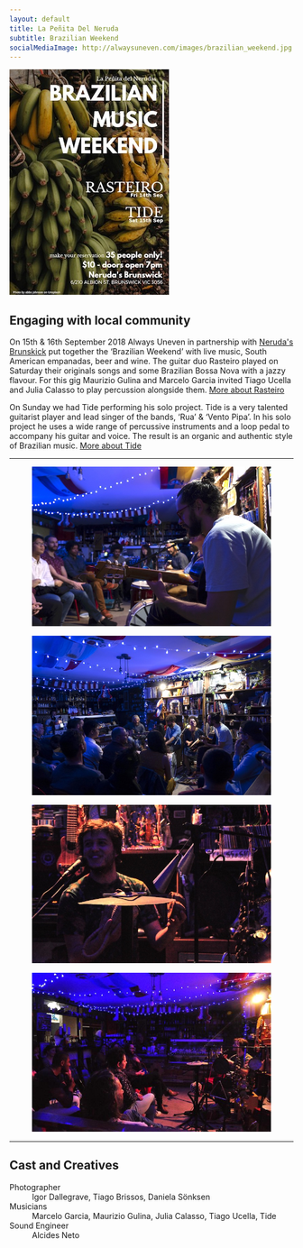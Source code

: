 ```yaml
---
layout: default
title: La Peñita Del Neruda
subtitle: Brazilian Weekend
socialMediaImage: http://alwaysuneven.com/images/brazilian_weekend.jpg
---
```


<img class="img-fluid float-right ml-3 mb-3" src="images/brazilian_weekend_flyer.jpg" />

## Engaging with local community

On 15th & 16th September 2018 
Always Uneven in partnership with [Neruda's Brunskick](http://www.cafenerudas.com.au) put together the ‘Brazilian Weekend’ with live music, South American empanadas, beer and wine. 
The guitar duo Rasteiro played on Saturday their originals songs and some Brazilian Bossa Nova with a jazzy flavour. For this gig Maurizio Gulina and Marcelo Garcia invited Tiago Ucella and Julia Calasso to play percussion alongside them. 
[More about Rasteiro](https://www.facebook.com/rasteiromusic/)

On Sunday we had Tide performing his solo project. Tide is a very talented guitarist player and lead singer of the bands, ‘Rua’ & ‘Vento Pipa’. In his solo project he uses a wide range of percussive instruments and a loop pedal to accompany his guitar and voice. The result is an organic and authentic style of Brazilian music.
[More about Tide](www.tideneto.com)

---

 <div class="row">
  <figure class=" col-lg-6 col-md-6">
    <img class="img-fluid" src="images/brazilian_weekend_1.jpg">  
  </figure>
  <figure class=" col-lg-6 col-md-6">
  	<img class="img-fluid" src="images/brazilian_weekend_2.jpg">  
  </figure>
  <figure class=" col-lg-6 col-md-6">
    <img class="img-fluid" src="images/brazilian_weekend_3.jpg">  
  </figure>
  <figure class=" col-lg-6 col-md-6">
	<img class="img-fluid" src="images/brazilian_weekend_4.jpg">  
  </figure>
</div>

---  
<h2 class="content-subhead">Cast and Creatives</h2>     

<dl class="row">

  <dt class="col-6">Photographer</dt>
  <dd class="col-6">Igor Dallegrave, Tiago Brissos, Daniela Sönksen</dd>

  <dt class="col-6">Musicians</dt>
  <dd class="col-6">Marcelo Garcia, Maurizio Gulina, Julia Calasso, Tiago Ucella, Tide</dd>

  <dt class="col-6">Sound Engineer</dt>
  <dd class="col-6">Alcides Neto</dd>

</dl>

